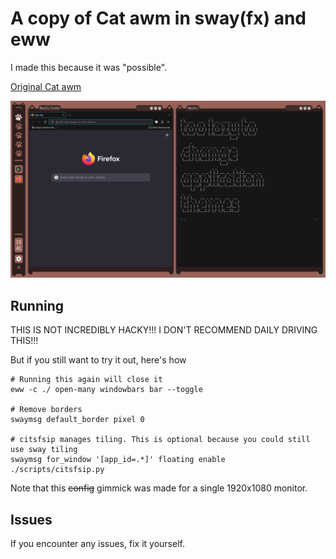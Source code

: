 # A copy of Cat awm in sway(fx) and eww

I made this because it was "possible".

[Original Cat awm](https://github.com/beckkake/cat-awm)

![Copy Cat](https://github.com/Failedex/copy-cat-awm/blob/main/screenshot.png?raw=true)

## Running
THIS IS NOT INCREDIBLY HACKY!!! I DON'T RECOMMEND DAILY DRIVING THIS!!!

But if you still want to try it out, here's how

```
# Running this again will close it
eww -c ./ open-many windowbars bar --toggle

# Remove borders
swaymsg default_border pixel 0

# citsfsip manages tiling. This is optional because you could still use sway tiling
swaymsg for_window '[app_id=.*]' floating enable
./scripts/citsfsip.py
```

Note that this ~~config~~ gimmick was made for a single 1920x1080 monitor.

## Issues
If you encounter any issues, fix it yourself.

